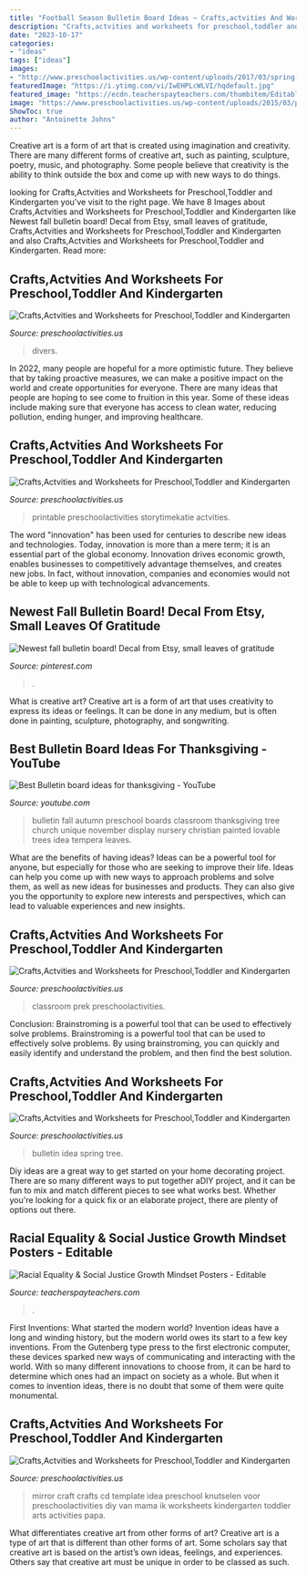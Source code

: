 ```yaml
---
title: "Football Season Bulletin Board Ideas ~ Crafts,actvities And Worksheets For Preschool,toddler And Kindergarten"
description: "Crafts,actvities and worksheets for preschool,toddler and kindergarten"
date: "2023-10-17"
categories:
- "ideas"
tags: ["ideas"]
images:
- "http://www.preschoolactivities.us/wp-content/uploads/2017/03/spring-tree-bulletin-board-idea.jpg"
featuredImage: "https://i.ytimg.com/vi/IwEHPLcWLVI/hqdefault.jpg"
featured_image: "https://ecdn.teacherspayteachers.com/thumbitem/Editable-Racial-Equality-Social-Justice-Growth-Mindset-Posters-5665470-1610476701/original-5665470-1.jpg"
image: "https://www.preschoolactivities.us/wp-content/uploads/2015/03/paper-plate-ladybug-craft-ideas.jpg"
ShowToc: true
author: "Antoinette Johns"
---
```



Creative art is a form of art that is created using imagination and creativity. There are many different forms of creative art, such as painting, sculpture, poetry, music, and photography. Some people believe that creativity is the ability to think outside the box and come up with new ways to do things.

	

		
looking for Crafts,Actvities and Worksheets for Preschool,Toddler and Kindergarten you've visit to the right page. We have 8 Images about Crafts,Actvities and Worksheets for Preschool,Toddler and Kindergarten like Newest fall bulletin board! Decal from Etsy, small leaves of gratitude, Crafts,Actvities and Worksheets for Preschool,Toddler and Kindergarten and also Crafts,Actvities and Worksheets for Preschool,Toddler and Kindergarten. Read more:
		
    
## Crafts,Actvities And Worksheets For Preschool,Toddler And Kindergarten

<img loading=lazy src="https://www.preschoolactivities.us/wp-content/uploads/2015/01/Under-the-sea-themed-bulletin-board.jpg" onerror="this.onerror=null;this.src='https://tse4.mm.bing.net/th?id=OIP.B_c0Z1sjPrVNZk2ngGBczwHaJ3&amp;pid=15.1';" alt="Crafts,Actvities and Worksheets for Preschool,Toddler and Kindergarten">

_Source: preschoolactivities.us_

>divers. 

	

In 2022, many people are hopeful for a more optimistic future. They believe that by taking proactive measures, we can make a positive impact on the world and create opportunities for everyone. There are many ideas that people are hoping to see come to fruition in this year. Some of these ideas include making sure that everyone has access to clean water, reducing pollution, ending hunger, and improving healthcare.

    
## Crafts,Actvities And Worksheets For Preschool,Toddler And Kindergarten

<img loading=lazy src="https://www.preschoolactivities.us/wp-content/uploads/2015/03/paper-plate-ladybug-craft-ideas.jpg" onerror="this.onerror=null;this.src='https://tse3.mm.bing.net/th?id=OIP.eJSC2uLNyQe0QygxDn6_6AAAAA&amp;pid=15.1';" alt="Crafts,Actvities and Worksheets for Preschool,Toddler and Kindergarten">

_Source: preschoolactivities.us_

>printable preschoolactivities storytimekatie actvities. 

	

The word "innovation" has been used for centuries to describe new ideas and technologies. Today, innovation is more than a mere term; it is an essential part of the global economy. Innovation drives economic growth, enables businesses to competitively advantage themselves, and creates new jobs. In fact, without innovation, companies and economies would not be able to keep up with technological advancements.

    
## Newest Fall Bulletin Board! Decal From Etsy, Small Leaves Of Gratitude

<img loading=lazy src="https://i.pinimg.com/736x/72/86/6a/72866af20bcb486512d5ebd22dc2db37.jpg" onerror="this.onerror=null;this.src='https://tse2.mm.bing.net/th?id=OIP.p7aR2F4d5pqgr5sTOU17XwHaJ3&amp;pid=15.1';" alt="Newest fall bulletin board! Decal from Etsy, small leaves of gratitude">

_Source: pinterest.com_

>. 

	

What is creative art?
Creative art is a form of art that uses creativity to express its ideas or feelings. It can be done in any medium, but is often done in painting, sculpture, photography, and songwriting.

    
## Best Bulletin Board Ideas For Thanksgiving - YouTube

<img loading=lazy src="https://i.ytimg.com/vi/IwEHPLcWLVI/hqdefault.jpg" onerror="this.onerror=null;this.src='https://tse4.mm.bing.net/th?id=OIP.tQq-6RiPDFCa-u_wqUXO-wHaFj&amp;pid=15.1';" alt="Best Bulletin board ideas for thanksgiving - YouTube">

_Source: youtube.com_

>bulletin fall autumn preschool boards classroom thanksgiving tree church unique november display nursery christian painted lovable trees idea tempera leaves. 

	

What are the benefits of having ideas?
Ideas can be a powerful tool for anyone, but especially for those who are seeking to improve their life. Ideas can help you come up with new ways to approach problems and solve them, as well as new ideas for businesses and products. They can also give you the opportunity to explore new interests and perspectives, which can lead to valuable experiences and new insights.

    
## Crafts,Actvities And Worksheets For Preschool,Toddler And Kindergarten

<img loading=lazy src="http://www.preschoolactivities.us/wp-content/uploads/2015/02/april-bulletin-board-1.jpg" onerror="this.onerror=null;this.src='https://tse1.mm.bing.net/th?id=OIP.IT6kOu0ZYhZIHwcMfFXmogHaJ3&amp;pid=15.1';" alt="Crafts,Actvities and Worksheets for Preschool,Toddler and Kindergarten">

_Source: preschoolactivities.us_

>classroom prek preschoolactivities. 

	

Conclusion: Brainstroming is a powerful tool that can be used to effectively solve problems.
Brainstroming is a powerful tool that can be used to effectively solve problems. By using brainstroming, you can quickly and easily identify and understand the problem, and then find the best solution.

    
## Crafts,Actvities And Worksheets For Preschool,Toddler And Kindergarten

<img loading=lazy src="http://www.preschoolactivities.us/wp-content/uploads/2017/03/spring-tree-bulletin-board-idea.jpg" onerror="this.onerror=null;this.src='https://tse4.mm.bing.net/th?id=OIP.TwPuycon_S3Pn51f63hVMQHaNK&amp;pid=15.1';" alt="Crafts,Actvities and Worksheets for Preschool,Toddler and Kindergarten">

_Source: preschoolactivities.us_

>bulletin idea spring tree. 

	

Diy ideas are a great way to get started on your home decorating project. There are so many different ways to put together aDIY project, and it can be fun to mix and match different pieces to see what works best. Whether you're looking for a quick fix or an elaborate project, there are plenty of options out there.

    
## Racial Equality &amp; Social Justice Growth Mindset Posters - Editable

<img loading=lazy src="https://ecdn.teacherspayteachers.com/thumbitem/Editable-Racial-Equality-Social-Justice-Growth-Mindset-Posters-5665470-1610476701/original-5665470-1.jpg" onerror="this.onerror=null;this.src='https://tse2.mm.bing.net/th?id=OIP.ESt05656JyVHDul4QM8JXgAAAA&amp;pid=15.1';" alt="Racial Equality &amp; Social Justice Growth Mindset Posters - Editable">

_Source: teacherspayteachers.com_

>. 

	

First Inventions: What started the modern world?
Invention ideas have a long and winding history, but the modern world owes its start to a few key inventions. From the Gutenberg type press to the first electronic computer, these devices sparked new ways of communicating and interacting with the world. With so many different innovations to choose from, it can be hard to determine which ones had an impact on society as a whole. But when it comes to invention ideas, there is no doubt that some of them were quite monumental.

    
## Crafts,Actvities And Worksheets For Preschool,Toddler And Kindergarten

<img loading=lazy src="http://www.preschoolactivities.us/wp-content/uploads/2016/06/cd-mirror-craft-idea-for-kids-with-template-2.jpeg" onerror="this.onerror=null;this.src='https://tse2.mm.bing.net/th?id=OIP.kGo54lE4AW0OaeceeGu29wHaJ3&amp;pid=15.1';" alt="Crafts,Actvities and Worksheets for Preschool,Toddler and Kindergarten">

_Source: preschoolactivities.us_

>mirror craft crafts cd template idea preschool knutselen voor preschoolactivities diy van mama ik worksheets kindergarten toddler arts activities papa. 

	

What differentiates creative art from other forms of art?
Creative art is a type of art that is different than other forms of art. Some scholars say that creative art is based on the artist’s own ideas, feelings, and experiences. Others say that creative art must be unique in order to be classed as such.

